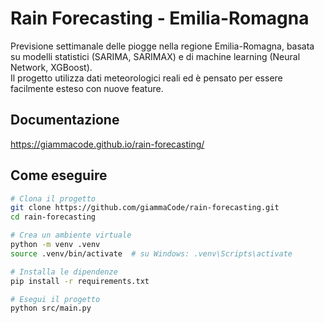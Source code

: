 # Rain Forecasting - Emilia-Romagna

Previsione settimanale delle piogge nella regione Emilia-Romagna, basata su modelli statistici (SARIMA, SARIMAX) e di machine learning (Neural Network, XGBoost).  
Il progetto utilizza dati meteorologici reali ed è pensato per essere facilmente esteso con nuove feature.

## Documentazione 

https://giammacode.github.io/rain-forecasting/

## Come eseguire

```bash
# Clona il progetto
git clone https://github.com/giammaCode/rain-forecasting.git
cd rain-forecasting

# Crea un ambiente virtuale
python -m venv .venv
source .venv/bin/activate  # su Windows: .venv\Scripts\activate

# Installa le dipendenze
pip install -r requirements.txt

# Esegui il progetto
python src/main.py
```
